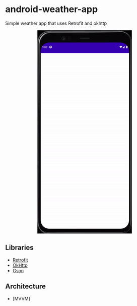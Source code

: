 # android-weather-app
Simple weather app that uses Retrofit and okhttp

<p align="center">
  <img width="300" height="645" src="https://github.com/RamziJabali/android-weather-app/blob/main/ScreenCapture/android3DLoading.gif">
</p>

## Libraries
- [Retrofit](https://square.github.io/retrofit/)
- [OkHttp](https://square.github.io/okhttp/)
- [Gson](https://github.com/google/gson)

## Architecture 
- [MVVM]
